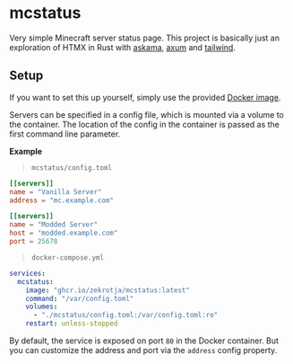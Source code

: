 # mcstatus

Very simple Minecraft server status page. This project is basically just an exploration of HTMX in Rust with [askama](https://crates.io/crates/askama), [axum](https://crates.io/crates/axum) and [tailwind](https://tailwindcss.com).

## Setup

If you want to set this up yourself, simply use the provided [Docker image](https://github.com/zekroTJA/mcstatus/pkgs/container/mcstatus).

Servers can be specified in a config file, which is mounted via a volume to the container. The location of the config in the container is passed as the first command line parameter.

**Example**

> `mcstatus/config.toml`
```toml
[[servers]]
name = "Vanilla Server"
address = "mc.example.com"

[[servers]]
name = "Modded Server"
host = "modded.example.com"
port = 25678
```

> `docker-compose.yml`
```yaml
services:
  mcstatus:
    image: "ghcr.io/zekrotja/mcstatus:latest"
    command: "/var/config.toml"
    volumes:
      - "./mcstatus/config.toml:/var/config.toml:ro"
    restart: unless-stopped
```

By default, the service is exposed on port `80` in the Docker container. But you can customize the address and port via the `address` config property.